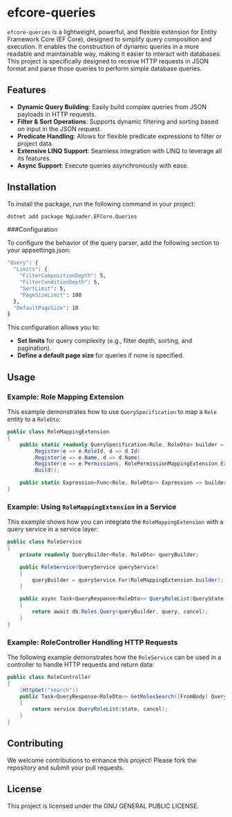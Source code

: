 
# efcore-queries

`efcore-queries` is a lightweight, powerful, and flexible extension for Entity Framework Core (EF Core), designed to simplify query composition and execution. It enables the construction of dynamic queries in a more readable and maintainable way, making it easier to interact with databases. This project is specifically designed to receive HTTP requests in JSON format and parse those queries to perform simple database queries.

## Features

- **Dynamic Query Building**: Easily build complex queries from JSON payloads in HTTP requests.
- **Filter & Sort Operations**: Supports dynamic filtering and sorting based on input in the JSON request.
- **Predicate Handling**: Allows for flexible predicate expressions to filter or project data.
- **Extensive LINQ Support**: Seamless integration with LINQ to leverage all its features.
- **Async Support**: Execute queries asynchronously with ease.

## Installation

To install the package, run the following command in your project:

```bash
dotnet add package NgLoader.EFCore.Queries
```

###Configuration

To configure the behavior of the query parser, add the following section to your appsettings.json:

```bash
"Query": {
  "Limits": {
    "FilterCompositionDepth": 5,
    "FilterConditionDepth": 5,
    "SortLimit": 5,
    "PageSizeLimit": 100
  },
  "DefaultPageSize": 10
}
```

This configuration allows you to:

- **Set limits** for query complexity (e.g., filter depth, sorting, and pagination).
- **Define a default page size** for queries if none is specified.

## Usage

### Example: Role Mapping Extension

This example demonstrates how to use `QuerySpecification` to map a `Role` entity to a `RoleDto`:

```csharp
public class RoleMappingExtension
{
    public static readonly QuerySpecification<Role, RoleDto> builder = new QuerySpecificationBuilder<Role, RoleDto>()
        .Register(e => e.RoleId, d => d.Id)
        .Register(e => e.Name, d => d.Name)
        .Register(e => e.Permissions, RolePermissionMappingExtension.Expression, d => d.Permissions)
        .Build();

    public static Expression<Func<Role, RoleDto>> Expression => builder.ConstructorExperssion;
}
```

### Example: Using `RoleMappingExtension` in a Service

This example shows how you can integrate the `RoleMappingExtension` with a query service in a service layer:

```csharp
public class RoleService
{
    private readonly QueryBuilder<Role, RoleDto> queryBuilder;

    public RoleService(QueryService queryService)
    {
        queryBuilder = queryService.For(RoleMappingExtension.builder);
    }

    public async Task<QueryResponse<RoleDto>> QueryRoleList(QueryState query, CancellationToken cancel)
    {
        return await db.Roles.Query(queryBuilder, query, cancel);
    }
}
```

### Example: RoleController Handling HTTP Requests

The following example demonstrates how the `RoleService` can be used in a controller to handle HTTP requests and return data:

```csharp
public class RoleController
{
    [HttpGet("search")]
    public Task<QueryResponse<RoleDto>> GetRolesSearch([FromBody] QueryState state, CancellationToken cancel)
    {
        return service.QueryRoleList(state, cancel);
    }
}
```

## Contributing

We welcome contributions to enhance this project! Please fork the repository and submit your pull requests.

## License

This project is licensed under the GNU GENERAL PUBLIC LICENSE.
